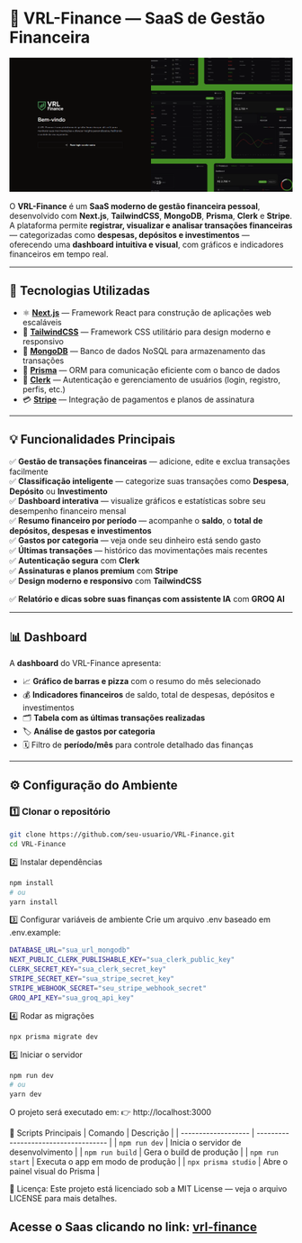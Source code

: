 # 💼 VRL-Finance — SaaS de Gestão Financeira

<img src="public\readme-login.png" alt="Logo Food" >

O **VRL-Finance** é um **SaaS moderno de gestão financeira pessoal**, desenvolvido com **Next.js**, **TailwindCSS**, **MongoDB**, **Prisma**, **Clerk** e **Stripe**.  
A plataforma permite **registrar, visualizar e analisar transações financeiras** — categorizadas como **despesas, depósitos e investimentos** — oferecendo uma **dashboard intuitiva e visual**, com gráficos e indicadores financeiros em tempo real.

---

## 🚀 Tecnologias Utilizadas

- ⚛️ **[Next.js](https://nextjs.org/)** — Framework React para construção de aplicações web escaláveis
- 🎨 **[TailwindCSS](https://tailwindcss.com/)** — Framework CSS utilitário para design moderno e responsivo
- 🧩 **[MongoDB](https://www.mongodb.com/)** — Banco de dados NoSQL para armazenamento das transações
- 🔗 **[Prisma](https://www.prisma.io/)** — ORM para comunicação eficiente com o banco de dados
- 🔐 **[Clerk](https://clerk.dev/)** — Autenticação e gerenciamento de usuários (login, registro, perfis, etc.)
- 💳 **[Stripe](https://stripe.com/)** — Integração de pagamentos e planos de assinatura

---

## 💡 Funcionalidades Principais

✅ **Gestão de transações financeiras** — adicione, edite e exclua transações facilmente  
✅ **Classificação inteligente** — categorize suas transações como **Despesa**, **Depósito** ou **Investimento**  
✅ **Dashboard interativa** — visualize gráficos e estatísticas sobre seu desempenho financeiro mensal  
✅ **Resumo financeiro por período** — acompanhe o **saldo**, o **total de depósitos, despesas e investimentos**  
✅ **Gastos por categoria** — veja onde seu dinheiro está sendo gasto  
✅ **Últimas transações** — histórico das movimentações mais recentes  
✅ **Autenticação segura** com **Clerk**  
✅ **Assinaturas e planos premium** com **Stripe**  
✅ **Design moderno e responsivo** com **TailwindCSS**

✅ **Relatório e dicas sobre suas finanças com assistente IA** com **GROQ AI**

---

## 📊 Dashboard

A **dashboard** do VRL-Finance apresenta:

- 📈 **Gráfico de barras e pizza** com o resumo do mês selecionado
- 💰 **Indicadores financeiros** de saldo, total de despesas, depósitos e investimentos
- 🗂️ **Tabela com as últimas transações realizadas**
- 🏷️ **Análise de gastos por categoria**
- 🗓️ Filtro de **período/mês** para controle detalhado das finanças

---

## ⚙️ Configuração do Ambiente

### 1️⃣ Clonar o repositório

```bash
git clone https://github.com/seu-usuario/VRL-Finance.git
cd VRL-Finance
```

2️⃣ Instalar dependências

```bash
npm install
# ou
yarn install
```

3️⃣ Configurar variáveis de ambiente
Crie um arquivo .env baseado em .env.example:

```bash
DATABASE_URL="sua_url_mongodb"
NEXT_PUBLIC_CLERK_PUBLISHABLE_KEY="sua_clerk_public_key"
CLERK_SECRET_KEY="sua_clerk_secret_key"
STRIPE_SECRET_KEY="sua_stripe_secret_key"
STRIPE_WEBHOOK_SECRET="seu_stripe_webhook_secret"
GROQ_API_KEY="sua_groq_api_key"
```

4️⃣ Rodar as migrações

```bash
npx prisma migrate dev
```

5️⃣ Iniciar o servidor

```bash
npm run dev
# ou
yarn dev
```

O projeto será executado em:
👉 http://localhost:3000

💾 Scripts Principais
| Comando | Descrição |
| ------------------- | ------------------------------------ |
| `npm run dev` | Inicia o servidor de desenvolvimento |
| `npm run build` | Gera o build de produção |
| `npm run start` | Executa o app em modo de produção |
| `npx prisma studio` | Abre o painel visual do Prisma |

🪪 Licença:
Este projeto está licenciado sob a MIT License — veja o arquivo LICENSE
para mais detalhes.

## Acesse o Saas clicando no link: [vrl-finance](https://vrl-finance.vercel.app/)
